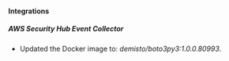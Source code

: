 #### Integrations
##### AWS Security Hub Event Collector
- Updated the Docker image to: *demisto/boto3py3:1.0.0.80993*.
